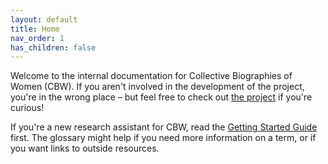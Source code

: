 ```yaml
---
layout: default
title: Home
nav_order: 1
has_children: false
---
```


Welcome to the internal documentation for Collective Biographies of Women (CBW). If you aren't involved in the development of the project, you're in the wrong place – but feel free to check out [the project](http://cbw.iath.virginia.edu/) if you're curious!

If you're a new research assistant for CBW, read the [Getting Started Guide](https://docs.google.com/document/d/e/2PACX-1vT0A-u0BusPzknzC8tNu9-zbe-UvtA00B8fmnHBqwtSM5HGlQJoZHXGL8V7Us4yXlq9bGiZeuq-U9Q3/pub) first. The glossary might help if you need more information on a term, or if you want links to outside resources. 
